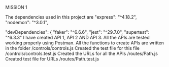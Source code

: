 
 

MISSION 1

The dependencies used in this project are 
    "express": "^4.18.2",    
    "nodemon": "^3.0.1",
    
 
  "devDependencies": {
    "faker": "^6.6.6",
    "jest": "^29.7.0",
    "supertest": "^6.3.3"
I have created API 1, API 2 AND API 3.
All the APIs are tested working properly using Postman.
All the functions to create APIs are written in the folder /controls/controls.js
Created the test file for this file /controls/controls.test.js
Created the URLs for all the APIs /routes/Path.js
Created test file for URLs  /routes/Path.test.js

